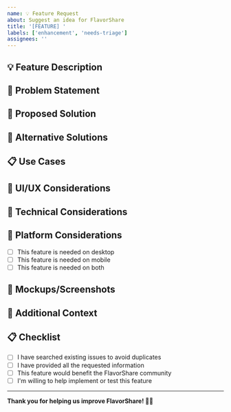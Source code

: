 ```yaml
---
name: 💡 Feature Request
about: Suggest an idea for FlavorShare
title: '[FEATURE] '
labels: ['enhancement', 'needs-triage']
assignees: ''
---
```


## 💡 Feature Description

<!-- A clear and concise description of the feature you'd like to see. -->

## 🎯 Problem Statement

<!-- A clear and concise description of what problem this feature would solve. -->

## 💭 Proposed Solution

<!-- A clear and concise description of how you'd like to see this implemented. -->

## 🔄 Alternative Solutions

<!-- A clear and concise description of any alternative solutions or features you've considered. -->

## 📋 Use Cases

<!-- Describe specific use cases where this feature would be beneficial. -->

## 🎨 UI/UX Considerations

<!-- If this feature involves UI changes, describe how it should look and behave. -->

## 🔧 Technical Considerations

<!-- Any technical considerations or constraints that should be considered. -->

## 📱 Platform Considerations

- [ ] This feature is needed on desktop
- [ ] This feature is needed on mobile
- [ ] This feature is needed on both

## 📸 Mockups/Screenshots

<!-- If applicable, add mockups or screenshots to help visualize the feature. -->

## 📝 Additional Context

<!-- Add any other context, references, or examples about the feature request here. -->

## 📋 Checklist

- [ ] I have searched existing issues to avoid duplicates
- [ ] I have provided all the requested information
- [ ] This feature would benefit the FlavorShare community
- [ ] I'm willing to help implement or test this feature

---

**Thank you for helping us improve FlavorShare! 🍳✨**
